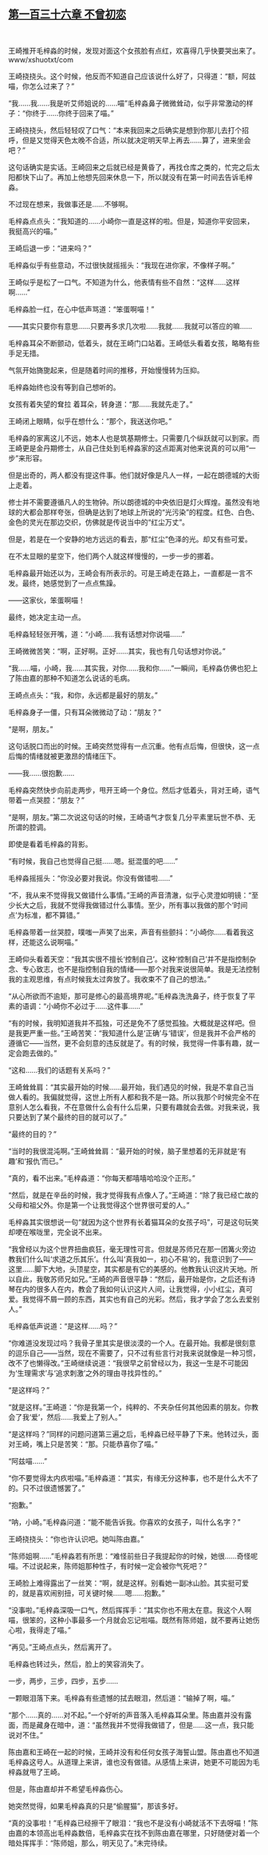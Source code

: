 ## [第一百三十六章 不曾初恋](https://www.xxbiquge.com/11_11207/9047586.html)
﻿

  王崎推开毛梓淼的时候，发现对面这个女孩脸有点红，欢喜得几乎快要哭出来了。www/xshuotxt/com

  王崎挠挠头。这个时候，他反而不知道自己应该说什么好了，只得道：“额，阿兹喵，你怎么过来了？”

  “我……我……我是听艾师姐说的……喵”毛梓淼鼻子微微耸动，似乎非常激动的样子：“你终于……你终于回来了喵。”

  王崎挠挠头，然后轻轻叹了口气：“本来我回来之后确实是想到你那儿去打个招呼，但是又觉得天色太晚不合适，所以就决定明天早上再去……算了，进来坐会吧？”

  这句话确实是实话。王崎回来之后就已经是黄昏了，再找仓库之类的，忙完之后太阳都快下山了。再加上他想先回来休息一下，所以就没有在第一时间去告诉毛梓淼。

  不过现在想来，我做事还是……不够啊。

  毛梓淼点点头：“我知道的……小崎你一直是这样的啦。但是，知道你平安回来，我挺高兴的喵。”

  王崎后退一步：“进来吗？”

  毛梓淼似乎有些意动，不过很快就摇摇头：“我现在进你家，不像样子啊。”

  王崎似乎是松了一口气。不知道为什么，他表情有些不自然：“这样……这样啊……”

  毛梓淼脸一红，在心中低声骂道：“笨蛋啊喵！”

  ——其实只要你有意思……只要再多求几次啦……我就……我就可以答应的嘛……

  毛梓淼耳朵不断颤动，低着头，就在王崎门口站着。王崎低头看着女孩，略略有些手足无措。

  气氛开始旖旎起来，但是随着时间的推移，开始慢慢转为压抑。

  毛梓淼始终也没有等到自己想听的。

  女孩有着失望的耷拉 着耳朵，转身道：“那……我就先走了。”

  王崎闭上眼睛，似乎在想什么：“那个，我送送你吧。”

  毛梓淼的家离这儿不远，她本人也是筑基期修士。只需要几个纵跃就可以到家。而王崎更是金丹期修士，从自己住处到毛梓淼家的这点距离对他来说真的可以用“一步”来形容。

  但是出奇的，两人都没有提这件事。他们就好像是凡人一样，一起在朗德城的大街上走着。

  修士并不需要遵循凡人的生物钟。所以朗德城的中央依旧是灯火辉煌。虽然没有地球的大都会那样夸张，但确是达到了地球上所说的“光污染”的程度。红色、白色、金色的灵光在那边交织，仿佛就是传说当中的“红尘万丈”。

  但是，若是在一个安静的地方远远的看去，那“红尘”色泽的光。却又有些可爱。

  在不太显眼的星空下，他们两个人就这样慢慢的，一步一步的挪着。

  毛梓淼最开始还以为，王崎会有所表示的。可是王崎走在路上，一直都是一言不发。最终，她感觉到了一点点焦躁。

  ——这家伙，笨蛋啊喵！

  最终，她决定主动一点。

  毛梓淼轻轻张开嘴，道：“小崎……我有话想对你说喵……”

  王崎微微苦笑：“啊，正好啊。正好……其实，我也有几句话想对你说。”

  “我……喵，小崎，我……其实我，对你……我和你……”一瞬间，毛梓淼仿佛也犯上了陈由嘉的那种不知道怎么说话的毛病。

  王崎点点头：“我，和你，永远都是最好的朋友。”

  毛梓淼身子一僵，只有耳朵微微动了动：“朋友？”

  “是啊，朋友。”

  这句话脱口而出的时候。王崎突然觉得有一点沉重。他有点后悔，但很快，这一点后悔的情绪就被更激昂的情绪压下。

  ——我……很抱歉……

  毛梓淼突然快步向前走两步，甩开王崎一个身位。然后才低着头，背对王崎，语气带着一点哭腔：“朋友？”

  “是啊，朋友。”第二次说这句话的时候，王崎语气才恢复几分平素里玩世不恭、无所谓的腔调。

  即使是看着毛梓淼的背影。

  “有时候，我自己也觉得自己挺……嗯。挺混蛋的吧……”

  毛梓淼摇摇头：“你没必要对我说。你没有做错啦……”

  “不，我从来不觉得我又做错什么事情。”王崎的声音清澈，似乎心灵澄如明镜：“至少长大之后，我就不觉得我做错过什么事情。至少，所有事以我做的那个‘时间点’为标准，都不算错。”

  毛梓淼带着一丝哭腔，噗嗤一声笑了出来，声音有些颤抖：“小崎你……看着我这样，还能这么说啊喵。”

  王崎仰头看着天空：“我其实很不擅长‘控制自己’。这种‘控制自己’并不是指控制杂念、专心致志，也不是指控制自我的情绪——那个对我来说很简单。我是无法控制我的主观思维，有点时候我太过奔放了。我收束不了自己的想法。”

  “从心所欲而不逾矩，那可是修心的最高境界呢。”毛梓淼洗洗鼻子，终于恢复了平素的语调：“小崎你不必过于……这件事……”

  “有的时候，我明知道我并不孤独，可还是免不了感觉孤独。大概就是这样吧。但是我更严重一些。”王崎苦笑：“我知道什么是‘正确’与‘错误’，但是我并不会严格的遵循它——当然，更不会刻意的违反就是了。有的时候，我觉得一件事有趣，就一定会跑去做的。”

  “这和……我们的话题有关系吗？”

  王崎耸耸肩：“其实最开始的时候……最开始，我们遇见的时候，我是不拿自己当做人看的。我偏就觉得，这世上所有人都和我不是一路。所以我那个时候完全不在意别人怎么看我，不在意做什么会有什么后果，只要有趣就会去做。对我来说，我只要达到了某个最终的目的就可以了。”

  “最终的目的？”

  “当时的我很混沌啊。”王崎耸耸肩：“最开始的时候，脑子里想着的无非就是‘有趣’和‘报仇’而已。”

  “真的，看不出来。”毛梓淼道：“你每天都嘻嘻哈哈没个正形。”

  “然后，就是在辛岳的时候，我才觉得我有点像人了。”王崎道：“除了我已经亡故的父母和祖父外。你是第一个让我觉得这个世界很可爱的人。”

  毛梓淼其实很想说一句“就因为这个世界有长着猫耳朵的女孩子吗”，可是这句玩笑却哽在喉咙里，完全说不出来。

  “我曾经以为这个世界扭曲疯狂，毫无理性可言。但就是苏师兄在那一团篝火旁边教我们什么叫‘求道之乐其乐’。什么叫‘真我如一，初心不易’的，我意识到了——这里……脚下大地，头顶星空，其实都是有它的美感的。他教我认识这片天地。所以自此，我敬苏师兄如兄。”王崎的声音很平静：“然后，最开始是你，之后还有诗琴在内的很多人在内，教会了我如何认识这片人间，让我觉得，小小红尘，真可爱。我觉得不屑一顾的东西，其实也有自己的光彩。然后，我才学会了怎么去爱别人。”

  毛梓淼低声说道：“是这样……吗？”

  “你难道没发现过吗？我骨子里其实是很淡漠的一个人。在最开始。我都是很刻意的逗乐自己——当然，现在不需要了，只不过有些言行对我来说就像是一种习惯，改不了也懒得改。”王崎继续说道：“我很早之前曾经以为，我这一生是不可能因为‘生理需求’与‘追求刺激’之外的理由寻找异性的。”

  “是这样吗？”

  “就是这样。”王崎道：“你是我第一个，纯粹的、不夹杂任何其他因素的朋友。你教会了我‘爱’，然后……我爱上了别人。”

  “是这样吗？”同样的问题问道第三遍之后，毛梓淼已经平静了下来。他转过头，面对王崎，嘴上只是苦笑：“那。只能恭喜你了喵。”

  “阿兹喵……”

  “你不要觉得太内疚啦喵。”毛梓淼道：“其实，有缘无分这种事，也不是什么大不了的。只不过很遗憾罢了。”

  “抱歉。”

  “呐，小崎。”毛梓淼问道：“能不能告诉我。你喜欢的女孩子，叫什么名字？”

  王崎挠挠头：“你也许认识吧。她叫陈由嘉。”

  “陈师姐啊……”毛梓淼若有所思：“难怪前些日子我提起你的时候，她很……奇怪呢喵。不过说起来，陈师姐那种性子，有时候一定会被你气死吧？”

  王崎脸上难得露出了一丝笑：“啊，就是这样。别看她一副冰山脸。其实挺可爱的，就是喜欢闹别扭，可关键时候……嗯……抱歉。”

  “没事啦。”毛梓淼深吸一口气，然后挥挥手：“其实你也不用太在意。我这个人啊喵，很笨的，这种小事最多一个月就会忘记啦喵。既然有陈师姐，就不要再让她伤心啦，我得走了喵。”

  “再见。”王崎点点头，然后离开了。

  毛梓淼也转过头，然后，脸上的笑容消失了。

  一步，两步，三步，四步，五步……

  一颗眼泪落下来。毛梓淼有些遗憾的拭去眼泪，然后道：“输掉了啊，喵。”

  “那个……真的……对不起。”一个好听的声音落入毛梓淼耳朵里。陈由嘉并没有露面，而是藏身在暗中，道：“虽然我并不觉得我做错了，但是……这一点，我只能说对不住。”

  陈由嘉和王崎在一起的时候，王崎并没有和任何女孩子海誓山盟。陈由嘉也不知道毛梓淼这号人。从道理上来讲，谁也没有做错。从感情上来讲，她更不可能因为毛梓淼就甩了王崎。

  但是，陈由嘉却并不希望毛梓淼伤心。

  她突然觉得，如果毛梓淼真的只是“偷腥猫”，那该多好。

  “真的没事啦！”毛梓淼已经擦干了眼泪：“我也不是没有小崎就活不下去呀喵！”陈由嘉的本领高出毛梓淼数倍，毛梓淼实在找不到陈由嘉在哪里，只好随便对着一个暗处挥挥手：“陈师姐，那么，明天见了。”未完待续。
